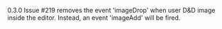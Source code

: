 0.3.0
Issue #219 removes the event 'imageDrop' when user D&D image inside the editor. Instead, an event 'imageAdd' will be fired.